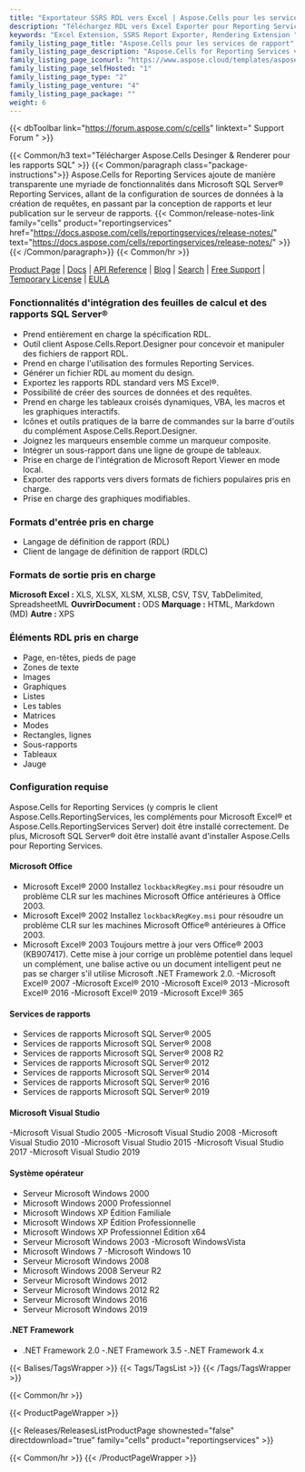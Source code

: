 ```yaml
---
title: "Exportateur SSRS RDL vers Excel | Aspose.Cells pour les services de rapport"
description: "Téléchargez RDL vers Excel Exporter pour Reporting Services. Exportez facilement les rapports RDL et RDLC vers des formats de fichier de feuille de calcul Excel (XLS XLSX XLSM XLSB CSV SpreadsheetML HTML et ODS)."
keywords: "Excel Extension, SSRS Report Exporter, Rendering Extension "
family_listing_page_title: "Aspose.Cells pour les services de rapport"
family_listing_page_description: "Aspose.Cells for Reporting Services vous permet de fournir des rapports Excel à partir de Microsoft SQL Server Reporting Services et de Microsoft Report Viewer. Contrairement à l'exportateur natif pour les rapports basés sur Excel, Aspose.Cells for Reporting Services permet la conversion des rapports RDL et RDLC en un certain nombre de formats de fichiers de tableur Excel."
family_listing_page_iconurl: "https://www.aspose.cloud/templates/aspose/App_Themes/V3/images/cells/272x272/aspose_cells-for-reporting-services.png"
family_listing_page_selfHosted: "1"
family_listing_page_type: "2"
family_listing_page_venture: "4"
family_listing_page_package: ""
weight: 6
---
```


{{< dbToolbar link="https://forum.aspose.com/c/cells" linktext=" Support Forum " >}}

{{< Common/h3 text="Télécharger Aspose.Cells Desinger & Renderer pour les rapports SQL"  >}}
{{< Common/paragraph class="package-instructions">}}
Aspose.Cells for Reporting Services ajoute de manière transparente une myriade de fonctionnalités dans Microsoft SQL Server® Reporting Services, allant de la configuration de sources de données à la création de requêtes, en passant par la conception de rapports et leur publication sur le serveur de rapports.
{{< Common/release-notes-link family="cells" product="reportingservices" href="https://docs.aspose.com/cells/reportingservices/release-notes/" text="https://docs.aspose.com/cells/reportingservices/release-notes/"  >}}
{{< /Common/paragraph>}}
{{< Common/hr >}}

[Product Page](https://products.aspose.com/cells/reporting-services/) | [Docs](https://docs.aspose.com/cells/reportingservices/) | [API Reference](https://reference.aspose.com/cells/) | [Blog](https://blog.aspose.com/category/cells/) | [Search](https://search.aspose.com/) | [Free Support](https://forum.aspose.com/c/cells/9) | [Temporary License](https://purchase.aspose.com/temporary-license) | [EULA](https://about.aspose.com/legal/eula/)

### Fonctionnalités d'intégration des feuilles de calcul et des rapports SQL Server®

- Prend entièrement en charge la spécification RDL.
- Outil client Aspose.Cells.Report.Designer pour concevoir et manipuler des fichiers de rapport RDL.
- Prend en charge l'utilisation des formules Reporting Services.
- Générer un fichier RDL au moment du design.
- Exportez les rapports RDL standard vers MS Excel®.
- Possibilité de créer des sources de données et des requêtes.
- Prend en charge les tableaux croisés dynamiques, VBA, les macros et les graphiques interactifs.
- Icônes et outils pratiques de la barre de commandes sur la barre d'outils du complément Aspose.Cells.Report.Designer.
- Joignez les marqueurs ensemble comme un marqueur composite.
- Intégrer un sous-rapport dans une ligne de groupe de tableaux.
- Prise en charge de l'intégration de Microsoft Report Viewer en mode local.
- Exporter des rapports vers divers formats de fichiers populaires pris en charge.
- Prise en charge des graphiques modifiables.

### Formats d'entrée pris en charge

- Langage de définition de rapport (RDL)
- Client de langage de définition de rapport (RDLC)

### Formats de sortie pris en charge

**Microsoft Excel :** XLS, XLSX, XLSM, XLSB, CSV, TSV, TabDelimited, SpreadsheetML
**OuvrirDocument :** ODS
**Marquage :** HTML, Markdown (MD)
**Autre :** XPS

### Éléments RDL pris en charge

- Page, en-têtes, pieds de page
- Zones de texte
- Images
- Graphiques
- Listes
- Les tables
- Matrices
- Modes
- Rectangles, lignes
- Sous-rapports
- Tableaux
- Jauge

### Configuration requise

Aspose.Cells for Reporting Services (y compris le client Aspose.Cells.ReportingServices, les compléments pour Microsoft Excel® et Aspose.Cells.ReportingServices Server) doit être installé correctement. De plus, Microsoft SQL Server® doit être installé avant d'installer Aspose.Cells pour Reporting Services.

#### Microsoft Office

- Microsoft Excel® 2000 Installez `lockbackRegKey.msi` pour résoudre un problème CLR sur les machines Microsoft Office antérieures à Office 2003.
- Microsoft Excel® 2002 Installez `lockbackRegKey.msi` pour résoudre un problème CLR sur les machines Microsoft Office® antérieures à Office 2003.
- Microsoft Excel® 2003 Toujours mettre à jour vers Office® 2003 (KB907417). Cette mise à jour corrige un problème potentiel dans lequel un complément, une balise active ou un document intelligent peut ne pas se charger s'il utilise Microsoft .NET Framework 2.0.
-Microsoft Excel® 2007
-Microsoft Excel® 2010
-Microsoft Excel® 2013
-Microsoft Excel® 2016
-Microsoft Excel® 2019
-Microsoft Excel® 365

#### Services de rapports

- Services de rapports Microsoft SQL Server® 2005
- Services de rapports Microsoft SQL Server® 2008
- Services de rapports Microsoft SQL Server® 2008 R2
- Services de rapports Microsoft SQL Server® 2012
- Services de rapports Microsoft SQL Server® 2014
- Services de rapports Microsoft SQL Server® 2016
- Services de rapports Microsoft SQL Server® 2019

#### Microsoft Visual Studio

-Microsoft Visual Studio 2005
-Microsoft Visual Studio 2008
-Microsoft Visual Studio 2010
-Microsoft Visual Studio 2015
-Microsoft Visual Studio 2017
-Microsoft Visual Studio 2019

#### Système opérateur

- Serveur Microsoft Windows 2000
- Microsoft Windows 2000 Professionnel
- Microsoft Windows XP Édition Familiale
- Microsoft Windows XP Édition Professionnelle
- Microsoft Windows XP Professionnel Édition x64
- Serveur Microsoft Windows 2003
-Microsoft WindowsVista
- Microsoft Windows 7
-Microsoft Windows 10
- Serveur Microsoft Windows 2008
- Microsoft Windows 2008 Serveur R2
- Serveur Microsoft Windows 2012
- Serveur Microsoft Windows 2012 R2
- Serveur Microsoft Windows 2016
- Serveur Microsoft Windows 2019

#### .NET Framework

- .NET Framework 2.0
-.NET Framework 3.5
-.NET Framework 4.x

{{< Balises/TagsWrapper >}}
{{< Tags/TagsList >}}
{{< /Tags/TagsWrapper >}}

{{< Common/hr >}}

{{< ProductPageWrapper >}}

<!-- ReleasesListProductPage-->

{{< Releases/ReleasesListProductPage shownested="false"  directdownload="true" family="cells" product="reportingservices" >}}

<!-- /ReleasesListProductPage-->

{{< Common/hr >}}
{{< /ProductPageWrapper >}}


